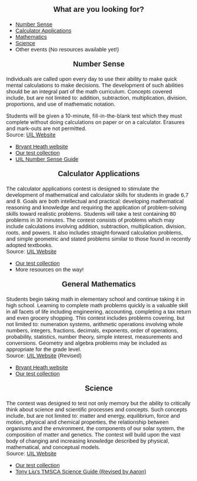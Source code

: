<html>
  
<head>
  
  <meta charset="utf-8">
  <meta name="viewport" content="width=device-width">
  <title>iqms-uil home</title>
  
  <style>
 
    .subtitle {
      text-align: center;
      font-family: sans-serif;
      font-size: 20px;
      font-weight: bold;
    }
    
    .lists {
      font-family: sans-serif;
      font-size: 15px;
    }
      
    #number-sense {
        font-family: sans-serif;
        font-size: 15px
      }
      
    #calculator-applications {
      font-family: sans-serif;
      font-size: 15px
    }
    
    #math {
      font-family: sans-serif;
      font-size: 15px
    }
    
    #science {
      font-family: sans-serif;
      font-size: 15px
    }
  
  </style>
  
</head>
  
<body>
  
  <p class="subtitle">What are you looking for?</p>
    <ul class="lists">
      <li><a href="#number-sense">Number Sense</a></li>
      <li><a href="#calculator-applications">Calculator Applications</a></li>
      <li><a href="#math">Mathematics</a></li>
      <li><a href="#science">Science</a></li>
      <li>Other events (No resources available yet!)</li>
    </ul>
  
  <p class="subtitle">Number Sense</p>
  
  <p id="number-sense">Individuals are called upon every day to use their ability to make quick mental calculations to make decisions. The development of such abilities should be an integral part of the math curriculum. Concepts covered include, but are not limited to: addition, subtraction, multiplication, division, proportions, and use of mathematic notation.

Students will be given a 10-minute, fill-in-the-blank test which they must complete without doing calculations on paper or on a calculator. Erasures and mark-outs are not permitted. <br> 
    Source: <a href="https://www.uiltexas.org/aplus/events/aplus-number-sense">
    UIL Website</a> </p>
  
 <ul class="lists">
   <li><a href="https://www.bryantheath.com">Bryant Heath website</a></li>
   <li><a href="https://drive.google.com/open?id=1JWaqL4Q9vdVIVwPTvlfgC0PIOV0LTI8J">
     Our test collection</a></li>
   <li><a href="https://drive.google.com/file/d/18osCN_3p3mDYATouATgGZ7U1tpT-c05l/view?usp=sharing">
     UIL Number Sense Guide</a></li>
  </ul>
  
  <p class="subtitle">Calculator Applications</p>
  
  <p id="calculator-applications"> The calculator applications contest is designed to stimulate the development of mathematical and calculator skills for students in grade 6,7 and 8. Goals are both intellectual and practical: developing mathematical reasoning and knowledge and requiring the application of problem-solving skills toward realistic problems. Students will take a test containing 80 problems in 30 minutes. The contest consists of problems which may include calculations involving addition, subtraction, multiplication, division, roots, and powers. It also includes straight-forward calculation problems, and simple geometric and stated problems similar to those found in recently adopted textbooks.<br>
    Source: <a href="https://www.uiltexas.org/aplus/events/aplus-calculator-applications">
    UIL Website</a> </p>
  
   <ul class="lists">
   <li><a href="https://drive.google.com/open?id=1KHGixioN0WaB9jFYHYgRtpcuqZMTCYDt">
     Our test collection</a></li>
   <li>More resources on the way!</li>
  </ul>

   <p class="subtitle">General Mathematics</p>
  
  <p id="math"> Students begin taking math in elementary school and continue taking it in high school. Learning to complete math problems quickly is a valuable skill in all facets of life including engineering, accounting, completing a tax return and even grocery shopping. This contest includes problems covering, but not limited to: numeration systems, arithmetic operations involving whole numbers, integers, fractions, decimals, exponents, order of operations, probability, statistics, number theory, simple interest, measurements and conversions. Geometry and algebra problems may be included as appropriate for the grade level. <br>
    Source: <a href="https://www.uiltexas.org/aplus/events/aplus-mathematics">
    UIL Website</a> (Revised) </p>
  
   <ul class="lists">
   <li><a href="https://www.bryantheath.com">Bryant Heath website</a></li>
   <li><a href="https://drive.google.com/open?id=1uK6itcowoyl6bpL6x_tu_J7hwHDKxKsP">
     Our test collection</a></li>
  </ul>
  
  <p class="subtitle">Science</p>
  
  <p id="science"> The contest was designed to test not only memory but the
    ability to critically think about science and scientific processes 
    and concepts. Such concepts include, but are not limited to: matter
    and energy, equilibrium, force and motion, physical and chemical 
    properties, the relationship between organisms and the environment, 
    the components of our solar system, the composition of matter and 
    genetics. The contest will build upon the vast body of changing and 
    increasing knowledge described by physical, mathematical, and 
    conceptual models. <br>
    Source: <a href="https://www.uiltexas.org/aplus/events/aplus-science">
    UIL Website</a> </p>
  
   <ul class="lists">
     <li><a href="https://drive.google.com/open?id=1oFIeuaBbV11NDmWFdityQUvSQ00cAfQj">
     Our test collection</a></li>
     <li><a href="https://drive.google.com/open?id=1vlYsGLcwHkjWoFXTE1ASaFPsXjCI0MhPaYUvGKGL1dY">
       Tony Liu's TMSCA Science Guide (Revised by Aaron)</a></li>
  </ul>
  
</body>
  
</html>
